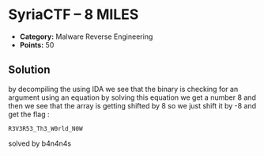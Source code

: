 # SyriaCTF – 8 MILES

* **Category:** Malware Reverse Engineering
* **Points:** 50

## Solution

by decompiling the using IDA we see that the binary is checking for an argument using an equation by solving this equation we get a number 8
and then we see that the array is getting shifted by 8
so we just shift it by -8 and get the flag :

```
R3V3R53_Th3_W0rld_N0W
```

solved by b4n4n4s